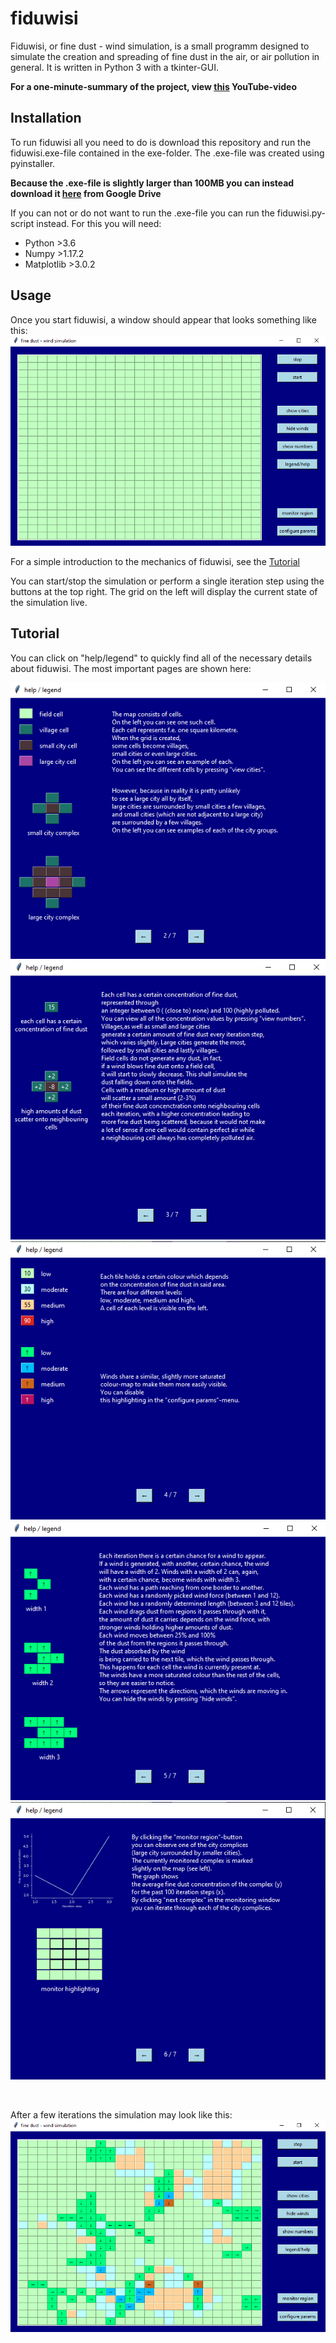 # fiduwisi

Fiduwisi, or fine dust - wind simulation, is a small programm designed to simulate
the creation and spreading of fine dust in the air, or air pollution in general.
It is written in Python 3 with a tkinter-GUI.

**For a one-minute-summary of the project, view [this](https://www.youtube.com/watch?v=toh_om2PYSk) YouTube-video**

## Installation

To run fiduwisi all you need to do is download this repository and run the fiduwisi.exe-file
contained in the exe-folder. The .exe-file was created using pyinstaller.

**Because the .exe-file is slightly larger than 100MB you can instead download it [here](https://drive.google.com/file/d/1mTWdesPBQAhFoIu9HzzMKPLswOtGO5Rf/view?usp=sharing) from Google Drive**

If you can not or do not want to run the .exe-file you can run the fiduwisi.py-script instead.
For this you will need:
- Python >3.6
- Numpy >1.17.2
- Matplotlib >3.0.2

## Usage

Once you start fiduwisi, a window should appear that looks something like this: ![start-up](screenshots/Screenshot_1.png)


For a simple introduction to the mechanics of fiduwisi, see the [Tutorial](#tutorial)

You can start/stop the simulation or perform a single iteration step using the buttons at the top right.
The grid on the left will display the current state of the simulation live.

## Tutorial

You can click on "help/legend" to quickly find all of the necessary details about fiduwisi.
The most important pages are shown here:

![](screenshots/Screenshot_2.png)
![](screenshots/Screenshot_3.png)
![](screenshots/Screenshot_4.png)
![](screenshots/Screenshot_5.png)
![](screenshots/Screenshot_6.png)

<br/>

After a few iterations the simulation may look like this:
<a href="url"><img src="screenshots/Screenshot_7.png" align="center" ></a>
